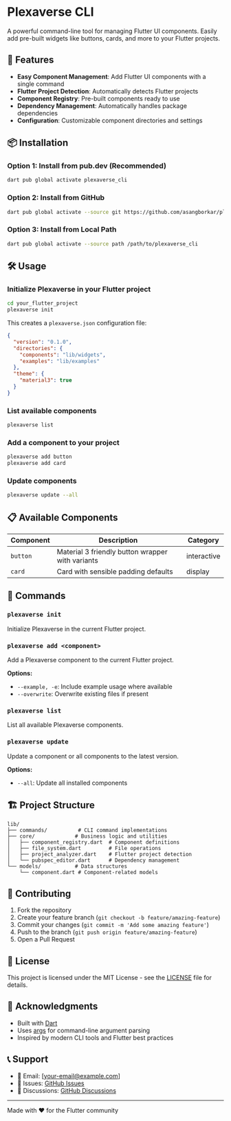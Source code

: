 # Plexaverse CLI

A powerful command-line tool for managing Flutter UI components. Easily add pre-built widgets like buttons, cards, and more to your Flutter projects.

## 🚀 Features

- **Easy Component Management**: Add Flutter UI components with a single command
- **Flutter Project Detection**: Automatically detects Flutter projects
- **Component Registry**: Pre-built components ready to use
- **Dependency Management**: Automatically handles package dependencies
- **Configuration**: Customizable component directories and settings

## 📦 Installation

### Option 1: Install from pub.dev (Recommended)

```bash
dart pub global activate plexaverse_cli
```

### Option 2: Install from GitHub

```bash
dart pub global activate --source git https://github.com/asangborkar/plexaverse_cli.git
```

### Option 3: Install from Local Path

```bash
dart pub global activate --source path /path/to/plexaverse_cli
```

## 🛠️ Usage

### Initialize Plexaverse in your Flutter project

```bash
cd your_flutter_project
plexaverse init
```

This creates a `plexaverse.json` configuration file:

```json
{
  "version": "0.1.0",
  "directories": {
    "components": "lib/widgets",
    "examples": "lib/examples"
  },
  "theme": {
    "material3": true
  }
}
```

### List available components

```bash
plexaverse list
```

### Add a component to your project

```bash
plexaverse add button
plexaverse add card
```

### Update components

```bash
plexaverse update --all
```

## 📋 Available Components

| Component | Description | Category |
|-----------|-------------|----------|
| `button` | Material 3 friendly button wrapper with variants | interactive |
| `card` | Card with sensible padding defaults | display |

## 🔧 Commands

### `plexaverse init`
Initialize Plexaverse in the current Flutter project.

### `plexaverse add <component>`
Add a Plexaverse component to the current Flutter project.

**Options:**
- `--example, -e`: Include example usage where available
- `--overwrite`: Overwrite existing files if present

### `plexaverse list`
List all available Plexaverse components.

### `plexaverse update`
Update a component or all components to the latest version.

**Options:**
- `--all`: Update all installed components

## 🏗️ Project Structure

```
lib/
├── commands/          # CLI command implementations
├── core/             # Business logic and utilities
│   ├── component_registry.dart  # Component definitions
│   ├── file_system.dart         # File operations
│   ├── project_analyzer.dart    # Flutter project detection
│   └── pubspec_editor.dart      # Dependency management
└── models/           # Data structures
    └── component.dart # Component-related models
```

## 🤝 Contributing

1. Fork the repository
2. Create your feature branch (`git checkout -b feature/amazing-feature`)
3. Commit your changes (`git commit -m 'Add some amazing feature'`)
4. Push to the branch (`git push origin feature/amazing-feature`)
5. Open a Pull Request

## 📝 License

This project is licensed under the MIT License - see the [LICENSE](LICENSE) file for details.

## 🙏 Acknowledgments

- Built with [Dart](https://dart.dev/)
- Uses [args](https://pub.dev/packages/args) for command-line argument parsing
- Inspired by modern CLI tools and Flutter best practices

## 📞 Support

- 📧 Email: [your-email@example.com]
- 🐛 Issues: [GitHub Issues](https://github.com/asangborkar/plexaverse_cli/issues)
- 💬 Discussions: [GitHub Discussions](https://github.com/asangborkar/plexaverse_cli/discussions)

---

Made with ❤️ for the Flutter community
